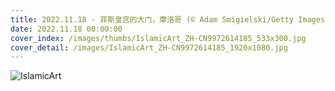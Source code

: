 ```yaml
---
title: 2022.11.18 - 菲斯皇宫的大门，摩洛哥 (© Adam Smigielski/Getty Images)
date: 2022.11.18 00:00:00
cover_index: /images/thumbs/IslamicArt_ZH-CN9972614185_533x300.jpg
cover_detail: /images/IslamicArt_ZH-CN9972614185_1920x1080.jpg
---
```


![IslamicArt](/images/IslamicArt_ZH-CN9972614185_1920x1080.jpg)
